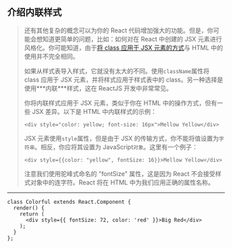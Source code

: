 ## 介绍内联样式

> 还有其他复杂的概念可以为你的 React 代码增加强大的功能。但是，你可能会想知道更简单的问题，比如：如何对在 React 中创建的 JSX 元素进行风格化。你可能知道，由于[将 class 应用于 JSX 元素的方式](https://learn.freecodecamp.one/define-an-html-class-in-jsx)与 HTML 中的使用并不完全相同。
>
> 如果从样式表导入样式，它就没有太大的不同。使用`className`属性将 class 应用于 JSX 元素，并将样式应用于样式表中的 class。另一种选择是使用***内联\***样式，这在 ReactJS 开发中非常常见。
>
> 你将内联样式应用于 JSX 元素，类似于你在 HTML 中的操作方式，但有一些 JSX 差异。以下是 HTML 中内联样式的示例：
>
> ```react
> <div style="color: yellow; font-size: 16px">Mellow Yellow</div>
> ```
>
> JSX 元素使用`style`属性，但是由于 JSX 的传输方式，你不能将值设置为`字符串`。相反，你应将其设置为 JavaScript`对象`。这里有一个例子：
>
> ```react
> <div style={{color: "yellow", fontSize: 16}}>Mellow Yellow</div>
> ```
>
> 注意我们使用驼峰式命名的 "fontSize" 属性，这是因为 React 不会接受样式对象中的连字符。React 将在 HTML 中为我们应用正确的属性名称。

---

```react
class Colorful extends React.Component {
  render() {
    return (
      <div style={{ fontSize: 72, color: 'red' }}>Big Red</div>
    );
  }
};

```

